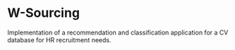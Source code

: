 # W-Sourcing

Implementation of a recommendation and classification application for a CV database for HR recruitment needs.